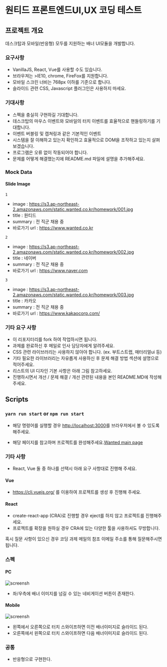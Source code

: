 # 원티드 프론트엔드UI,UX 코딩 테스트
## 프로젝트 개요
데스크탑과 모바일(반응형) 모두를 지원하는 배너 UI모듈을 개발합니다.

### 요구사항
  * VanillaJS, React, Vue를 사용할 수도 있습니다.
  * 브라우져는 >IE10, chrome, FireFox를 지원합니다.
  * 모바일 스크린 너비는 768px 이하를 기준으로 합니다.
  * 슬라이드 관련 CSS, Javascript 플러그인은 사용하지 마세요.

### 기대사항
  * 스펙을 충실히 구현하길 기대합니다.
  * 데스크탑의 마우스 이벤트와 모바일의 터치 이벤트를 효율적으로 핸들링하기를 기대합니다.
  * 이벤트 버블링 및 캡쳐링과 같은 기본적인 이벤트
  * 시스템을 잘 이해하고 있는지 확인하고 효율적으로 DOM을 조작하고 있는지 살펴보겠습니다.
  * 프로그램은 오류 없이 작동되어야 합니다.
  * 문제를 어떻게 해결했는지에 README.md 파일에 설명을 추가해주세요.

### Mock Data
#### Slide Image
`1`
- image : https://s3.ap-northeast-2.amazonaws.com/static.wanted.co.kr/homework/001.jpg
- title : 원티드
- summary : 전 직군 채용 중
- 바로가기 url : https://www.wanted.co.kr


`2`
- image : https://s3.ap-northeast-2.amazonaws.com/static.wanted.co.kr/homework/002.jpg
- title : 네이버
- summary : 전 직군 채용 중
- 바로가기 url : https://www.naver.com


`3`
- image : https://s3.ap-northeast-2.amazonaws.com/static.wanted.co.kr/homework/003.jpg
- title : 카카오
- summary : 전 직군 채용 중
- 바로가기 url : https://www.kakaocorp.com/

### 기타 요구 사항
  * 이 리포지터리를 fork 하여 작업하시면 됩니다.
  * 과제를 완료하신 후 메일로 인사 담당자에게 알려주세요.
  * CSS 관련 라이브러리는 사용하지 않아야 합니다. (ex. 부트스트랩, 매터리얼ui 등)
  * 기타 필요한 라이브러리는 자유롭게 사용하신 후 문제 해결 방법 섹션에 설명으로 적어주세요.
  * 리스트의 UI 디자인 기본 사항은 아래 그림 참고하세요.
  * 진행하시면서 개선 / 문제 해결 / 개선 관련된 내용을 본인 README.MD에 작성해 주세요.

## Scripts
### `yarn run start` or `npm run start`
  * 해당 명령어를 실행할 경우 [http://localhost:3000](http://localhost:3000)를 브라우저에서 볼 수 있도록 해주세요.

  * 해당 페이지를 참고하며 프로젝트를 완성해주세요.[Wanted main page](https://www.wanted.co.kr)

### 기타 사항
  * React, Vue 둘 중 하나를 선택시 아래 요구 사항대로 진행해 주세요.

#### Vue
  * https://cli.vuejs.org/ 를 이용하여 프로젝트를 생성 후 진행해 주세요.

#### React
  * create-react-app (CRA)로 진행할 경우 eject를 하지 않고 프로젝트를 진행해주세요.
  * 프로젝트를 확장을 원하실 경우 CRA에 있는 다양한 툴을 사용하셔도 무방합니다.

혹시 질문 사항이 있으신 경우 코딩 과제 메일의 참조 이메일 주소를 통해 질문해주시면 됩니다.

### 스펙
#### PC
![screensh](https://s3.ap-northeast-2.amazonaws.com/static.wanted.co.kr/homework/pc.png)

  * 좌/우측에 배너 이미지를 넘길 수 있는 네비게이션 버튼이 존재한다.

#### Mobile
![screensh](https://s3.ap-northeast-2.amazonaws.com/static.wanted.co.kr/homework/mobile.png)

  * 왼쪽에서 오른쪽으로 터치 스와이프하면 이전 배너이미지로 슬라이드 된다.
  * 오른쪽에서 왼쪽으로 터치 스와이프하면 다음 배너이미지로 슬라이드 된다.

### 공통
  * 반응형으로 구현한다.

